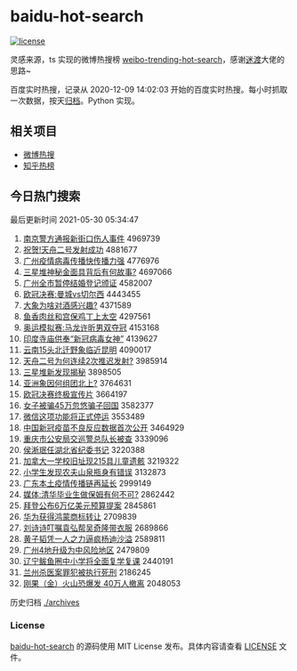# baidu-hot-search

[![license](https://img.shields.io/github/license/Arrackisarookie/baidu-hot-search)](https://github.com/Arrackisarookie/baidu-hot-search/blob/master/LICENSE)

灵感来源，ts 实现的微博热搜榜 [weibo-trending-hot-search](https://github.com/justjavac/weibo-trending-hot-search)，感谢[迷渡](https://github.com/justjavac)大佬的思路~

百度实时热搜，记录从 2020-12-09 14:02:03 开始的百度实时热搜。每小时抓取一次数据，按天[归档](./archives)。Python 实现。

## 相关项目
+ [微博热搜](https://github.com/Arrackisarookie/weibo-hot-search)
+ [知乎热榜](https://github.com/Arrackisarookie/zhihu-top-search)

## 今日热门搜索

<!-- Rank Begin -->

最后更新时间 2021-05-30 05:34:47

1. [南京警方通报新街口伤人事件](http://www.baidu.com/baidu?cl=3&tn=SE_baiduhomet8_jmjb7mjw&rsv_dl=fyb_top&fr=top1000&wd=%C4%CF%BE%A9%BE%AF%B7%BD%CD%A8%B1%A8%D0%C2%BD%D6%BF%DA%C9%CB%C8%CB%CA%C2%BC%FE) 4969739
1. [祝贺!天舟二号发射成功](http://www.baidu.com/baidu?cl=3&tn=SE_baiduhomet8_jmjb7mjw&rsv_dl=fyb_top&fr=top1000&wd=%D7%A3%BA%D8%21%CC%EC%D6%DB%B6%FE%BA%C5%B7%A2%C9%E4%B3%C9%B9%A6) 4881677
1. [广州疫情病毒传播快传播力强](http://www.baidu.com/baidu?cl=3&tn=SE_baiduhomet8_jmjb7mjw&rsv_dl=fyb_top&fr=top1000&wd=%B9%E3%D6%DD%D2%DF%C7%E9%B2%A1%B6%BE%B4%AB%B2%A5%BF%EC%B4%AB%B2%A5%C1%A6%C7%BF) 4776976
1. [三星堆神秘金面具背后有何故事?](http://www.baidu.com/baidu?cl=3&tn=SE_baiduhomet8_jmjb7mjw&rsv_dl=fyb_top&fr=top1000&wd=%C8%FD%D0%C7%B6%D1%C9%F1%C3%D8%BD%F0%C3%E6%BE%DF%B1%B3%BA%F3%D3%D0%BA%CE%B9%CA%CA%C2%3F) 4697066
1. [广州全市暂停结婚登记颁证](http://www.baidu.com/baidu?cl=3&tn=SE_baiduhomet8_jmjb7mjw&rsv_dl=fyb_top&fr=top1000&wd=%B9%E3%D6%DD%C8%AB%CA%D0%D4%DD%CD%A3%BD%E1%BB%E9%B5%C7%BC%C7%B0%E4%D6%A4) 4582007
1. [欧冠决赛:曼城vs切尔西](http://www.baidu.com/baidu?cl=3&tn=SE_baiduhomet8_jmjb7mjw&rsv_dl=fyb_top&fr=top1000&wd=%C5%B7%B9%DA%BE%F6%C8%FC%3A%C2%FC%B3%C7vs%C7%D0%B6%FB%CE%F7) 4443455
1. [大象为啥对酒感兴趣?](http://www.baidu.com/baidu?cl=3&tn=SE_baiduhomet8_jmjb7mjw&rsv_dl=fyb_top&fr=top1000&wd=%B4%F3%CF%F3%CE%AA%C9%B6%B6%D4%BE%C6%B8%D0%D0%CB%C8%A4%3F) 4371589
1. [鱼香肉丝和宫保鸡丁上太空](http://www.baidu.com/baidu?cl=3&tn=SE_baiduhomet8_jmjb7mjw&rsv_dl=fyb_top&fr=top1000&wd=%D3%E3%CF%E3%C8%E2%CB%BF%BA%CD%B9%AC%B1%A3%BC%A6%B6%A1%C9%CF%CC%AB%BF%D5) 4297561
1. [奥运模拟赛:马龙许昕男双夺冠](http://www.baidu.com/baidu?cl=3&tn=SE_baiduhomet8_jmjb7mjw&rsv_dl=fyb_top&fr=top1000&wd=%B0%C2%D4%CB%C4%A3%C4%E2%C8%FC%3A%C2%ED%C1%FA%D0%ED%EA%BF%C4%D0%CB%AB%B6%E1%B9%DA) 4153168
1. [印度寺庙供奉“新冠病毒女神”](http://www.baidu.com/baidu?cl=3&tn=SE_baiduhomet8_jmjb7mjw&rsv_dl=fyb_top&fr=top1000&wd=%D3%A1%B6%C8%CB%C2%C3%ED%B9%A9%B7%EE%A1%B0%D0%C2%B9%DA%B2%A1%B6%BE%C5%AE%C9%F1%A1%B1) 4139627
1. [云南15头北迁野象临近昆明](http://www.baidu.com/baidu?cl=3&tn=SE_baiduhomet8_jmjb7mjw&rsv_dl=fyb_top&fr=top1000&wd=%D4%C6%C4%CF15%CD%B7%B1%B1%C7%A8%D2%B0%CF%F3%C1%D9%BD%FC%C0%A5%C3%F7) 4090017
1. [天舟二号为何连续2次推迟发射?](http://www.baidu.com/baidu?cl=3&tn=SE_baiduhomet8_jmjb7mjw&rsv_dl=fyb_top&fr=top1000&wd=%CC%EC%D6%DB%B6%FE%BA%C5%CE%AA%BA%CE%C1%AC%D0%F82%B4%CE%CD%C6%B3%D9%B7%A2%C9%E4%3F) 3985914
1. [三星堆新发现揭秘](http://www.baidu.com/baidu?cl=3&tn=SE_baiduhomet8_jmjb7mjw&rsv_dl=fyb_top&fr=top1000&wd=%C8%FD%D0%C7%B6%D1%D0%C2%B7%A2%CF%D6%BD%D2%C3%D8) 3898505
1. [亚洲象因何组团北上?](http://www.baidu.com/baidu?cl=3&tn=SE_baiduhomet8_jmjb7mjw&rsv_dl=fyb_top&fr=top1000&wd=%D1%C7%D6%DE%CF%F3%D2%F2%BA%CE%D7%E9%CD%C5%B1%B1%C9%CF%3F) 3764631
1. [欧冠决赛终极宣传片](http://www.baidu.com/baidu?cl=3&tn=SE_baiduhomet8_jmjb7mjw&rsv_dl=fyb_top&fr=top1000&wd=%C5%B7%B9%DA%BE%F6%C8%FC%D6%D5%BC%AB%D0%FB%B4%AB%C6%AC) 3664197
1. [女子被骗45万忽悠骗子回国](http://www.baidu.com/baidu?cl=3&tn=SE_baiduhomet8_jmjb7mjw&rsv_dl=fyb_top&fr=top1000&wd=%C5%AE%D7%D3%B1%BB%C6%AD45%CD%F2%BA%F6%D3%C6%C6%AD%D7%D3%BB%D8%B9%FA) 3582377
1. [微信这项功能将正式停运](http://www.baidu.com/baidu?cl=3&tn=SE_baiduhomet8_jmjb7mjw&rsv_dl=fyb_top&fr=top1000&wd=%CE%A2%D0%C5%D5%E2%CF%EE%B9%A6%C4%DC%BD%AB%D5%FD%CA%BD%CD%A3%D4%CB) 3553489
1. [中国新冠疫苗不良反应数据首次公开](http://www.baidu.com/baidu?cl=3&tn=SE_baiduhomet8_jmjb7mjw&rsv_dl=fyb_top&fr=top1000&wd=%D6%D0%B9%FA%D0%C2%B9%DA%D2%DF%C3%E7%B2%BB%C1%BC%B7%B4%D3%A6%CA%FD%BE%DD%CA%D7%B4%CE%B9%AB%BF%AA) 3464929
1. [重庆市公安局交巡警总队长被查](http://www.baidu.com/baidu?cl=3&tn=SE_baiduhomet8_jmjb7mjw&rsv_dl=fyb_top&fr=top1000&wd=%D6%D8%C7%EC%CA%D0%B9%AB%B0%B2%BE%D6%BD%BB%D1%B2%BE%AF%D7%DC%B6%D3%B3%A4%B1%BB%B2%E9) 3339096
1. [侯淅珉任湖北省纪委书记](http://www.baidu.com/baidu?cl=3&tn=SE_baiduhomet8_jmjb7mjw&rsv_dl=fyb_top&fr=top1000&wd=%BA%EE%E4%C0%E7%EB%C8%CE%BA%FE%B1%B1%CA%A1%BC%CD%CE%AF%CA%E9%BC%C7) 3220388
1. [加拿大一学校旧址现215具儿童遗骸](http://www.baidu.com/baidu?cl=3&tn=SE_baiduhomet8_jmjb7mjw&rsv_dl=fyb_top&fr=top1000&wd=%BC%D3%C4%C3%B4%F3%D2%BB%D1%A7%D0%A3%BE%C9%D6%B7%CF%D6215%BE%DF%B6%F9%CD%AF%D2%C5%BA%A1) 3219322
1. [小学生发现农夫山泉瓶身有错误](http://www.baidu.com/baidu?cl=3&tn=SE_baiduhomet8_jmjb7mjw&rsv_dl=fyb_top&fr=top1000&wd=%D0%A1%D1%A7%C9%FA%B7%A2%CF%D6%C5%A9%B7%F2%C9%BD%C8%AA%C6%BF%C9%ED%D3%D0%B4%ED%CE%F3) 3132873
1. [广东本土疫情传播链再延长](http://www.baidu.com/baidu?cl=3&tn=SE_baiduhomet8_jmjb7mjw&rsv_dl=fyb_top&fr=top1000&wd=%B9%E3%B6%AB%B1%BE%CD%C1%D2%DF%C7%E9%B4%AB%B2%A5%C1%B4%D4%D9%D1%D3%B3%A4) 2999149
1. [媒体:清华毕业生做保姆有何不可?](http://www.baidu.com/baidu?cl=3&tn=SE_baiduhomet8_jmjb7mjw&rsv_dl=fyb_top&fr=top1000&wd=%C3%BD%CC%E5%3A%C7%E5%BB%AA%B1%CF%D2%B5%C9%FA%D7%F6%B1%A3%C4%B7%D3%D0%BA%CE%B2%BB%BF%C9%3F) 2862442
1. [拜登公布6万亿美元预算提案](http://www.baidu.com/baidu?cl=3&tn=SE_baiduhomet8_jmjb7mjw&rsv_dl=fyb_top&fr=top1000&wd=%B0%DD%B5%C7%B9%AB%B2%BC6%CD%F2%D2%DA%C3%C0%D4%AA%D4%A4%CB%E3%CC%E1%B0%B8) 2845861
1. [华为获得鸿蒙商标转让](http://www.baidu.com/baidu?cl=3&tn=SE_baiduhomet8_jmjb7mjw&rsv_dl=fyb_top&fr=top1000&wd=%BB%AA%CE%AA%BB%F1%B5%C3%BA%E8%C3%C9%C9%CC%B1%EA%D7%AA%C8%C3) 2709839
1. [刘诗诗叮嘱袁弘帮吴奇隆带衣服](http://www.baidu.com/baidu?cl=3&tn=SE_baiduhomet8_jmjb7mjw&rsv_dl=fyb_top&fr=top1000&wd=%C1%F5%CA%AB%CA%AB%B6%A3%D6%F6%D4%AC%BA%EB%B0%EF%CE%E2%C6%E6%C2%A1%B4%F8%D2%C2%B7%FE) 2689866
1. [黄子韬凭一人之力逼疯杨迪沙溢](http://www.baidu.com/baidu?cl=3&tn=SE_baiduhomet8_jmjb7mjw&rsv_dl=fyb_top&fr=top1000&wd=%BB%C6%D7%D3%E8%BA%C6%BE%D2%BB%C8%CB%D6%AE%C1%A6%B1%C6%B7%E8%D1%EE%B5%CF%C9%B3%D2%E7) 2589811
1. [广州4地升级为中风险地区](http://www.baidu.com/baidu?cl=3&tn=SE_baiduhomet8_jmjb7mjw&rsv_dl=fyb_top&fr=top1000&wd=%B9%E3%D6%DD4%B5%D8%C9%FD%BC%B6%CE%AA%D6%D0%B7%E7%CF%D5%B5%D8%C7%F8) 2479809
1. [辽宁鲅鱼圈中小学将全面复学复课](http://www.baidu.com/baidu?cl=3&tn=SE_baiduhomet8_jmjb7mjw&rsv_dl=fyb_top&fr=top1000&wd=%C1%C9%C4%FE%F6%D1%D3%E3%C8%A6%D6%D0%D0%A1%D1%A7%BD%AB%C8%AB%C3%E6%B8%B4%D1%A7%B8%B4%BF%CE) 2440191
1. [兰州杀医案罪犯被执行死刑](http://www.baidu.com/baidu?cl=3&tn=SE_baiduhomet8_jmjb7mjw&rsv_dl=fyb_top&fr=top1000&wd=%C0%BC%D6%DD%C9%B1%D2%BD%B0%B8%D7%EF%B7%B8%B1%BB%D6%B4%D0%D0%CB%C0%D0%CC) 2186245
1. [刚果（金）火山恐爆发 40万人撤离](http://www.baidu.com/baidu?cl=3&tn=SE_baiduhomet8_jmjb7mjw&rsv_dl=fyb_top&fr=top1000&wd=%B8%D5%B9%FB%A3%A8%BD%F0%A3%A9%BB%F0%C9%BD%BF%D6%B1%AC%B7%A2%2040%CD%F2%C8%CB%B3%B7%C0%EB) 2048053
<!-- Rank End -->

历史归档 [./archives](./archives)

### License

[baidu-hot-search](https://github.com/Arrackisarookie/baidu-hot-search) 的源码使用 MIT License 发布。具体内容请查看 [LICENSE](./LICENSE) 文件。
